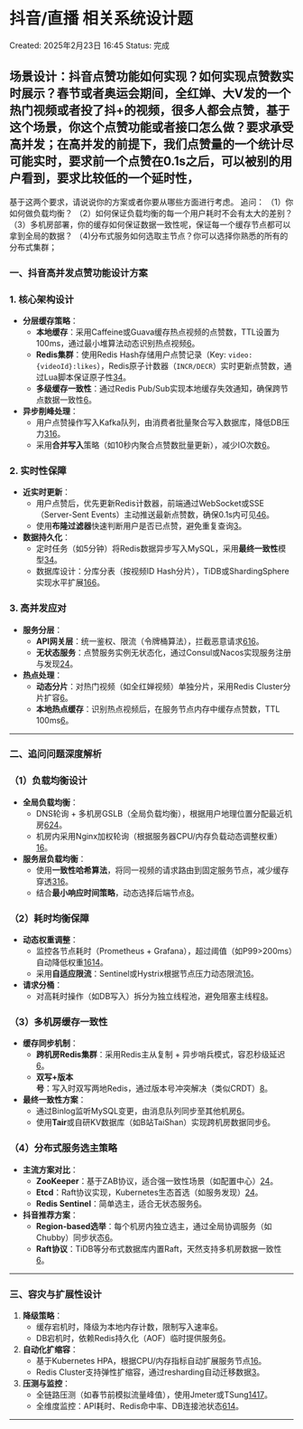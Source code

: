 # 抖音/直播  相关系统设计题

Created: 2025年2月23日 16:45
Status: 完成

## 场景设计：抖音点赞功能如何实现？如何实现点赞数实时展示？春节或者奥运会期间，全红婵、大V发的一个热门视频或者投了抖+的视频，很多人都会点赞，基于这个场景，你这个点赞功能或者接口怎么做？要求承受高并发；在高并发的前提下，我们点赞量的一个统计尽可能实时，要求前一个点赞在0.1s之后，可以被别的用户看到，要求比较低的一个延时性，
基于这两个要求，请说说你的方案或者你要从哪些方面进行考虑。
追问：
（1）你如何做负载均衡？
（2）如何保证负载均衡的每一个用户耗时不会有太大的差别？
（3）多机房部署，你的缓存如何保证数据一致性呢，保证每一个缓存节点都可以拿到全局的数据？
（4)分布式服务如何选取主节点？你可以选择你熟悉的所有的分布式集群；

### 一、抖音高并发点赞功能设计方案

### 1. **核心架构设计**

- **分层缓存策略**：
    - **本地缓存**：采用Caffeine或Guava缓存热点视频的点赞数，TTL设置为100ms，通过最小堆算法动态识别热点视频[6](https://www.notion.so/@ref)。
    - **Redis集群**：使用Redis Hash存储用户点赞记录（Key: `video:{videoId}:likes`），Redis原子计数器（`INCR/DECR`）实时更新点赞数，通过Lua脚本保证原子性[34](https://www.notion.so/@ref)。
    - **多级缓存一致性**：通过Redis Pub/Sub实现本地缓存失效通知，确保跨节点数据一致性[6](https://www.notion.so/@ref)。
- **异步削峰处理**：
    - 用户点赞操作写入Kafka队列，由消费者批量聚合写入数据库，降低DB压力[316](https://www.notion.so/@ref)。
    - 采用**合并写入**策略（如10秒内聚合点赞数批量更新），减少IO次数[6](https://www.notion.so/@ref)。

### 2. **实时性保障**

- **近实时更新**：
    - 用户点赞后，优先更新Redis计数器，前端通过WebSocket或SSE（Server-Sent Events）主动推送最新点赞数，确保0.1s内可见[46](https://www.notion.so/@ref)。
    - 使用**布隆过滤器**快速判断用户是否已点赞，避免重复查询[3](https://www.notion.so/@ref)。
- **数据持久化**：
    - 定时任务（如5分钟）将Redis数据异步写入MySQL，采用**最终一致性**模型[34](https://www.notion.so/@ref)。
    - 数据库设计：分库分表（按视频ID Hash分片），TiDB或ShardingSphere实现水平扩展[166](https://www.notion.so/@ref)。

### 3. **高并发应对**

- **服务分层**：
    - **API网关层**：统一鉴权、限流（令牌桶算法），拦截恶意请求[616](https://www.notion.so/@ref)。
    - **无状态服务**：点赞服务实例无状态化，通过Consul或Nacos实现服务注册与发现[24](https://www.notion.so/@ref)。
- **热点处理**：
    - **动态分片**：对热门视频（如全红婵视频）单独分片，采用Redis Cluster分片扩容[6](https://www.notion.so/@ref)。
    - **本地热点缓存**：识别热点视频后，在服务节点内存中缓存点赞数，TTL 100ms[6](https://www.notion.so/@ref)。

---

### 二、追问问题深度解析

### （1）负载均衡设计

- **全局负载均衡**：
    - DNS轮询 + 多机房GSLB（全局负载均衡），根据用户地理位置分配最近机房[624](https://www.notion.so/@ref)。
    - 机房内采用Nginx加权轮询（根据服务器CPU/内存负载动态调整权重）[16](https://www.notion.so/@ref)。
- **服务层负载均衡**：
    - 使用**一致性哈希算法**，将同一视频的请求路由到固定服务节点，减少缓存穿透[316](https://www.notion.so/@ref)。
    - 结合**最小响应时间策略**，动态选择后端节点[8](https://www.notion.so/@ref)。

### （2）耗时均衡保障

- **动态权重调整**：
    - 监控各节点耗时（Prometheus + Grafana），超过阈值（如P99>200ms）自动降低权重[1614](https://www.notion.so/@ref)。
    - 采用**自适应限流**：Sentinel或Hystrix根据节点压力动态限流[16](https://www.notion.so/@ref)。
- **请求分桶**：
    - 对高耗时操作（如DB写入）拆分为独立线程池，避免阻塞主线程[8](https://www.notion.so/@ref)。

### （3）多机房缓存一致性

- **缓存同步机制**：
    - **跨机房Redis集群**：采用Redis主从复制 + 异步哨兵模式，容忍秒级延迟[6](https://www.notion.so/@ref)。
    - **双写+版本号**：写入时双写两地Redis，通过版本号冲突解决（类似CRDT）[8](https://www.notion.so/@ref)。
- **最终一致性方案**：
    - 通过Binlog监听MySQL变更，由消息队列同步至其他机房[6](https://www.notion.so/@ref)。
    - 使用**Tair**或自研KV数据库（如B站TaiShan）实现跨机房数据同步[6](https://www.notion.so/@ref)。

### （4）分布式服务选主策略

- **主流方案对比**：
    - **ZooKeeper**：基于ZAB协议，适合强一致性场景（如配置中心）[24](https://www.notion.so/@ref)。
    - **Etcd**：Raft协议实现，Kubernetes生态首选（如服务发现）[24](https://www.notion.so/@ref)。
    - **Redis Sentinel**：简单选主，适合无状态服务[6](https://www.notion.so/@ref)。
- **抖音推荐方案**：
    - **Region-based选举**：每个机房内独立选主，通过全局协调服务（如Chubby）同步状态[6](https://www.notion.so/@ref)。
    - **Raft协议**：TiDB等分布式数据库内置Raft，天然支持多机房数据一致性[6](https://www.notion.so/@ref)。

---

### 三、容灾与扩展性设计

1. **降级策略**：
    - 缓存宕机时，降级为本地内存计数，限制写入速率[6](https://www.notion.so/@ref)。
    - DB宕机时，依赖Redis持久化（AOF）临时提供服务[6](https://www.notion.so/@ref)。
2. **自动化扩缩容**：
    - 基于Kubernetes HPA，根据CPU/内存指标自动扩展服务节点[16](https://www.notion.so/@ref)。
    - Redis Cluster支持弹性扩缩容，通过resharding自动迁移数据[3](https://www.notion.so/@ref)。
3. **压测与监控**：
    - 全链路压测（如春节前模拟流量峰值），使用Jmeter或TSung[1417](https://www.notion.so/@ref)。
    - 全维度监控：API耗时、Redis命中率、DB连接池状态[614](https://www.notion.so/@ref)。

---